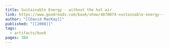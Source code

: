 ```yaml
---
title: Sustainable Energy - without the hot air
link: https://www.goodreads.com/book/show/4070074-sustainable-energy---without-the-hot-air?ac=1&from_search=true&qid=ycO15NmlHl&rank=1
author: "[[David MacKay]]"
published: "[[2008]]"
tags:
  - artifacts/book
pages: 384
---
```


